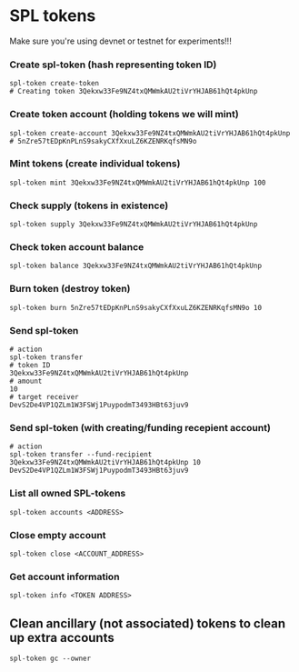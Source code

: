 # SPL tokens
Make sure you're using devnet or testnet for experiments!!!

### Create spl-token (hash representing token ID)
```
spl-token create-token
# Creating token 3Qekxw33Fe9NZ4txQMWmkAU2tiVrYHJAB61hQt4pkUnp
```

### Create token account (holding tokens we will mint)
``` 
spl-token create-account 3Qekxw33Fe9NZ4txQMWmkAU2tiVrYHJAB61hQt4pkUnp
# 5nZre57tEDpKnPLnS9sakyCXfXxuLZ6KZENRKqfsMN9o
```

### Mint tokens (create individual tokens)
```
spl-token mint 3Qekxw33Fe9NZ4txQMWmkAU2tiVrYHJAB61hQt4pkUnp 100
```

### Check supply (tokens in existence)
```
spl-token supply 3Qekxw33Fe9NZ4txQMWmkAU2tiVrYHJAB61hQt4pkUnp
```

### Check token account balance
```
spl-token balance 3Qekxw33Fe9NZ4txQMWmkAU2tiVrYHJAB61hQt4pkUnp
```

### Burn token (destroy token)
```
spl-token burn 5nZre57tEDpKnPLnS9sakyCXfXxuLZ6KZENRKqfsMN9o 10
```

### Send spl-token
```
# action
spl-token transfer 
# token ID
3Qekxw33Fe9NZ4txQMWmkAU2tiVrYHJAB61hQt4pkUnp 
# amount
10 
# target receiver
DevS2De4VP1QZLm1W3FSWj1PuypodmT3493HBt63juv9
```

### Send spl-token (with creating/funding recepient account)
```
# action
spl-token transfer --fund-recipient 3Qekxw33Fe9NZ4txQMWmkAU2tiVrYHJAB61hQt4pkUnp 10  DevS2De4VP1QZLm1W3FSWj1PuypodmT3493HBt63juv9
```

### List all owned SPL-tokens
```
spl-token accounts <ADDRESS>
```

### Close empty account
```
spl-token close <ACCOUNT_ADDRESS>
```

### Get account information
```
spl-token info <TOKEN ADDRESS>

```

## Clean ancillary (not associated) tokens to clean up extra accounts
```
spl-token gc --owner 
```
